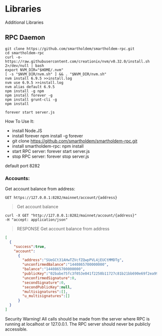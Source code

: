 # Libraries

Additional Libraries

## RPC Daemon

```shell
git clone https://github.com/smartholdem/smartholdem-rpc.git
cd smartholdem-rpc
curl -o- https://raw.githubusercontent.com/creationix/nvm/v0.32.0/install.sh 2>/dev/null | bash
export NVM_DIR="$HOME/.nvm"
[ -s "$NVM_DIR/nvm.sh" ] && . "$NVM_DIR/nvm.sh"
nvm install 6.9.5 >>install.log
nvm use 6.9.5 >>install.log
nvm alias default 6.9.5
npm install -g npm
npm install forever -g
npm install grunt-cli -g
npm install

forever start server.js
```

How To Use It:

- install Node.JS
- install forever npm install -g forever
- git clone https://github.com/smartholdem/smartholdem-rpc.git
- install smartholdem-rpc: npm install
- start RPC server: forever start server.js
- stop RPC server: forever stop server.js

default port 8282

### Accounts:

Get account balance from address:

`GET https://127.0.0.1:8282/mainnet/account/{address}`

> Get account balance

```shell
curl -X GET "http://127.0.0.1:8282/mainnet/account/{address}"
-H "accept: application/json" 
```

> RESPONSE Get account balance from address

```json
[
  {
    "success":true,
    "account":
      {
        "address":"SUeGCt31AHwTZVcfZQwpPVL4jEUCtMMDTg",
        "unconfirmedBalance":"1440865700000000",
        "balance":"1440865700000000",
        "publicKey":"02babe75fc3f053e041f2258b11727c81b21bb690e69f2ea99b3121223b7536e56",
        "unconfirmedSignature":0,
        "secondSignature":0,
        "secondPublicKey":null,
        "multisignatures":[],
        "u_multisignatures":[]
      }
  }
]
```

<aside class="warning">
Security Warning! All calls should be made from the server where RPC is running at localhost or 127.0.0.1. The RPC server should never be publicly accessible.
</aside>
